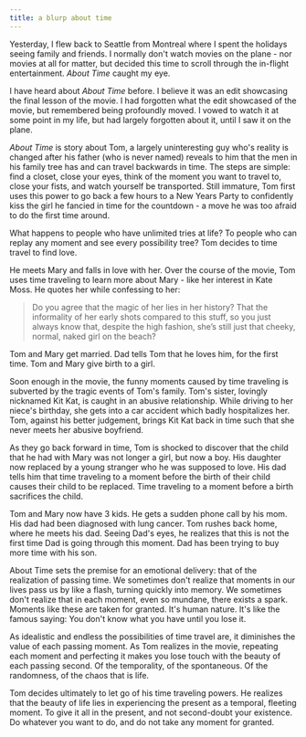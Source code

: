 ```yaml
---
title: a blurp about time
---
```


Yesterday, I flew back to Seattle from Montreal where I spent the holidays seeing family and friends. I normally don't watch movies on the plane - nor movies at all for matter, but decided this time to scroll through the in-flight entertainment. *About Time* caught my eye. 

I have heard about *About Time* before. I believe it was an edit showcasing the final lesson of the movie. I had forgotten what the edit showcased of the movie, but remembered being profoundly moved. I vowed to watch it at some point in my life, but had largely forgotten about it, until I saw it on the plane. 

*About Time* is story about Tom, a largely uninteresting guy who's reality is changed after his father (who is never named) reveals to him that the men in his family tree has and can travel backwards in time. The steps are simple: find a closet, close your eyes, think of the moment you want to travel to, close your fists, and watch yourself be transported. Still immature, Tom first uses this power to go back a few hours to a New Years Party to confidently kiss the girl he fancied in time for the countdown - a move he was too afraid to do the first time around. 

What happens to people who have unlimited tries at life? To people who can replay any moment and see every possibility tree? Tom decides to time travel to find love. 

He meets Mary and falls in love with her. Over the course of the movie, Tom uses time traveling to learn more about Mary - like her interest in Kate Moss. He quotes her while confessing to her: 

> Do you agree that the magic of her lies in her history? That the informality of her early shots compared to this stuff, so you just always know that, despite the high fashion, she’s still just that cheeky, normal, naked girl on the beach? 

Tom and Mary get married. Dad tells Tom that he loves him, for the first time. Tom and Mary give birth to a girl. 

Soon enough in the movie, the funny moments caused by time traveling is subverted by the tragic events of Tom's family. Tom's sister, lovingly nicknamed Kit Kat, is caught in an abusive relationship. While driving to her niece's birthday, she gets into a car accident which badly hospitalizes her. Tom, against his better judgement, brings Kit Kat back in time such that she never meets her abusive boyfriend. 

As they go back forward in time, Tom is shocked to discover that the child that he had with Mary was not longer a girl, but now a boy. His daughter now replaced by a young stranger who he was supposed to love. His dad tells him that time traveling to a moment before the birth of their child causes their child to be replaced. Time traveling to a moment before a birth sacrifices the child. 

Tom and Mary now have 3 kids. He gets a sudden phone call by his mom. His dad had been diagnosed with lung cancer. Tom rushes back home, where he meets his dad. Seeing Dad's eyes, he realizes that this is not the first time Dad is going through this moment. Dad has been trying to buy more time with his son. 

About Time sets the premise for an emotional delivery: that of the realization of passing time. We sometimes don't realize that moments in our lives pass us by like a flash, turning quickly into memory. We sometimes don't realize that in each moment, even so mundane, there exists a spark. Moments like these are taken for granted. It's human nature. It's like the famous saying: You don't know what you have until you lose it. 

As idealistic and endless the possibilities of time travel are, it diminishes the value of each passing moment. As Tom realizes in the movie, repeating each moment and perfecting it makes you lose touch with the beauty of each passing second. Of the temporality, of the spontaneous. Of the randomness, of the chaos that is life. 

Tom decides ultimately to let go of his time traveling powers. He realizes that the beauty of life lies in experiencing the present as a temporal, fleeting moment. To give it all in the present, and not second-doubt your existence. Do whatever you want to do, and do not take any moment for granted. 
